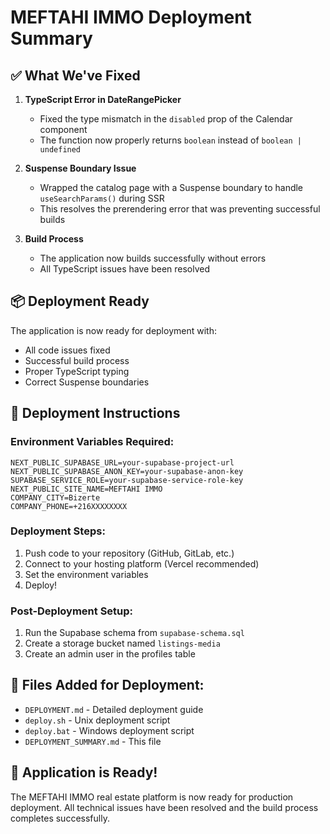 # MEFTAHI IMMO Deployment Summary

## ✅ What We've Fixed

1. **TypeScript Error in DateRangePicker**
   - Fixed the type mismatch in the `disabled` prop of the Calendar component
   - The function now properly returns `boolean` instead of `boolean | undefined`

2. **Suspense Boundary Issue**
   - Wrapped the catalog page with a Suspense boundary to handle `useSearchParams()` during SSR
   - This resolves the prerendering error that was preventing successful builds

3. **Build Process**
   - The application now builds successfully without errors
   - All TypeScript issues have been resolved

## 📦 Deployment Ready

The application is now ready for deployment with:

- All code issues fixed
- Successful build process
- Proper TypeScript typing
- Correct Suspense boundaries

## 🚀 Deployment Instructions

### Environment Variables Required:
```env
NEXT_PUBLIC_SUPABASE_URL=your-supabase-project-url
NEXT_PUBLIC_SUPABASE_ANON_KEY=your-supabase-anon-key
SUPABASE_SERVICE_ROLE=your-supabase-service-role-key
NEXT_PUBLIC_SITE_NAME=MEFTAHI IMMO
COMPANY_CITY=Bizerte
COMPANY_PHONE=+216XXXXXXXX
```

### Deployment Steps:
1. Push code to your repository (GitHub, GitLab, etc.)
2. Connect to your hosting platform (Vercel recommended)
3. Set the environment variables
4. Deploy!

### Post-Deployment Setup:
1. Run the Supabase schema from `supabase-schema.sql`
2. Create a storage bucket named `listings-media`
3. Create an admin user in the profiles table

## 📁 Files Added for Deployment:
- `DEPLOYMENT.md` - Detailed deployment guide
- `deploy.sh` - Unix deployment script
- `deploy.bat` - Windows deployment script
- `DEPLOYMENT_SUMMARY.md` - This file

## 🎉 Application is Ready!

The MEFTAHI IMMO real estate platform is now ready for production deployment. All technical issues have been resolved and the build process completes successfully.
